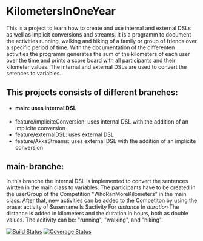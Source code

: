 # KilometersInOneYear
This is a project to learn how to create and use internal and external DSLs as well as implicit conversions and streams.
It is a programm to document the activities running, walking and hiking of a family or group of friends over a specific period of time.
With the documentation of the differenten activities the programm generates the sum of the kilometers of each user over the time and prints a score board with all participants and their kilometer values.
The internal and external DSLs are used to convert the setences to variables. 

## This projects consists of different branches:
- #### main: uses internal DSL
- feature/impliciteConversion: uses internal DSL with the addition of an implicite conversion
- feature/externalDSL: uses external DSL 
- feature/AkkaStreams: uses external DSL with the addition of an implicite conversion

## main-branche:
In this branche the internal DSL is implemented to convert the sentences wirtten in the main class to variables.
The participants have to be created in the userGroup of the Competition "WhoRanMoreKilometers" in the main class.
After that, new activities can be added to the Competiton by using the prase: 
activity of $username Is $activity For $distance$ In $duration$
The distance is added in kilometers and the duration in hours, both as double values.
The acitivity can be: "running", "walking", and "hiking".


[![Build Status](https://travis-ci.com/FizziR/KilometersInOneYear.svg?branch=main)](https://travis-ci.com/FizziR/KilometersInOneYear) [![Coverage Status](https://coveralls.io/repos/github/FizziR/KilometersInOneYear/badge.svg?branch=main)](https://coveralls.io/github/FizziR/KilometersInOneYear?branch=main)
